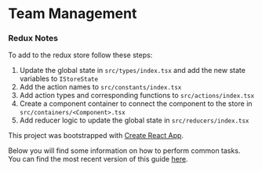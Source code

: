 # Team Management

### Redux Notes

To add to the redux store follow these steps:

 1. Update the global state in `src/types/index.tsx` and add the new state variables to `IStoreState`
 2. Add the action names to `src/constants/index.tsx`
 3. Add action types and corresponding functions to `src/actions/index.tsx` 
 4. Create a component container to connect the component to the store in `src/containers/<Component>.tsx`
 5. Add reducer logic to update the global state in `src/reducers/index.tsx`



This project was bootstrapped with [Create React App](https://github.com/facebookincubator/create-react-app).

Below you will find some information on how to perform common tasks.<br>
You can find the most recent version of this guide [here](https://github.com/facebookincubator/create-react-app/blob/master/packages/react-scripts/template/README.md).
